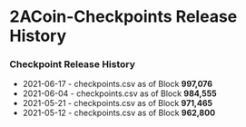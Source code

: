 # 2ACoin-Checkpoints Release History

### Checkpoint Release History
- 2021-06-17 - checkpoints.csv as of Block **997,076**
- 2021-06-04 - checkpoints.csv as of Block **984,555**
- 2021-05-21 - checkpoints.csv as of Block **971,465**
- 2021-05-12 - checkpoints.csv as of Block **962,800**

